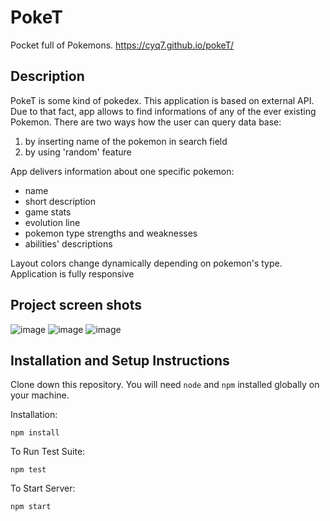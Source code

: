 # PokeT

Pocket full of Pokemons.
https://cyq7.github.io/pokeT/

## Description

PokeT is some kind of pokedex. This application is based on external API. Due to that fact, app allows to find informations of any of the ever existing Pokemon. There are two ways how the user can query data base: 
 1) by inserting name of the pokemon in search field
 2) by using 'random' feature

App delivers information about one specific pokemon:
  - name
  - short description
  - game stats
  - evolution line
  - pokemon type strengths and weaknesses
  - abilities' descriptions

Layout colors change dynamically depending on pokemon's type.
Application is fully responsive

## Project screen shots
![image](https://user-images.githubusercontent.com/65857670/115048036-6e446500-9ed9-11eb-9e6a-e9b4f4d6723c.png)
![image](https://user-images.githubusercontent.com/65857670/115048956-718c2080-9eda-11eb-9f0b-e515051f0a82.png)
![image](https://user-images.githubusercontent.com/65857670/115049072-997b8400-9eda-11eb-84e8-f60d31335f2f.png)



## Installation and Setup Instructions

Clone down this repository. You will need `node` and `npm` installed globally on your machine.  

Installation:

`npm install`  

To Run Test Suite:

`npm test`  

To Start Server:

`npm start`  


